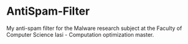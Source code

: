 # AntiSpam-Filter
My anti-spam filter for the Malware research subject at the Faculty of Computer Science Iasi - Computation optimization master.
